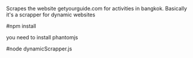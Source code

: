 Scrapes the website getyourguide.com for activities in bangkok. 
Basically it's a scrapper for dynamic websites

#npm install

you need to install phantomjs

#node dynamicScrapper.js
